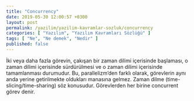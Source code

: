 ```yaml
---
title: "Concurrency"
date: 2019-05-30 12:00:57 +0300
layout: post
permalink: /yazilim/yazilim-kavramlar-sozluk/concurrency
categories: [ "Yazılım", "Yazılım Kavramları Sözlüğü" ]
tags: [ "Ne", "Ne demek", "Nedir" ]
published: false
---
```


İki veya daha fazla görevin, çakışan bir zaman dilimi içerisinde başlaması, o zaman dilimi içerisinde sürdürülmesi ve o zaman dilimi içerisinde tamamlanması durumudur. Bu, parallelizm’den farklı olarak, görevlerin aynı anda yerine getirilmekte oldukları manasına gelmez. Zaman dilme (time-slicing/time-sharing) söz konusudur. Görevlerden her birine concurrent görev denir.